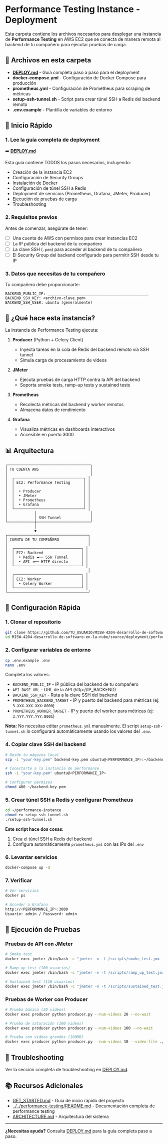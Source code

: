 # Performance Testing Instance - Deployment

Esta carpeta contiene los archivos necesarios para desplegar una instancia de **Performance Testing** en AWS EC2 que se conecta de manera remota al backend de tu compañero para ejecutar pruebas de carga.

## 📁 Archivos en esta carpeta

- **[DEPLOY.md](./DEPLOY.md)** - Guía completa paso a paso para el deployment
- **docker-compose.yml** - Configuración de Docker Compose para producción
- **prometheus.yml** - Configuración de Prometheus para scraping de métricas
- **setup-ssh-tunnel.sh** - Script para crear túnel SSH a Redis del backend remoto
- **.env.example** - Plantilla de variables de entorno

## 🚀 Inicio Rápido

### 1. Lee la guía completa de deployment

➡️ **[DEPLOY.md](./DEPLOY.md)**

Esta guía contiene TODOS los pasos necesarios, incluyendo:

- Creación de la instancia EC2
- Configuración de Security Groups
- Instalación de Docker
- Configuración de túnel SSH a Redis
- Deployment de servicios (Prometheus, Grafana, JMeter, Producer)
- Ejecución de pruebas de carga
- Troubleshooting

### 2. Requisitos previos

Antes de comenzar, asegúrate de tener:

- [ ] Una cuenta de AWS con permisos para crear instancias EC2
- [ ] La IP pública del backend de tu compañero
- [ ] La clave SSH (`.pem`) para acceder al backend de tu compañero
- [ ] El Security Group del backend configurado para permitir SSH desde tu IP

### 3. Datos que necesitas de tu compañero

Tu compañero debe proporcionarte:

```
BACKEND_PUBLIC_IP: _____________________________________________
BACKEND_SSH_KEY: <archivo-clave.pem>
BACKEND_SSH_USER: ubuntu (generalmente)
```

## 🎯 ¿Qué hace esta instancia?

La instancia de Performance Testing ejecuta:

1. **Producer** (Python + Celery Client)
   - Inyecta tareas en la cola de Redis del backend remoto vía SSH tunnel
   - Simula carga de procesamiento de videos

2. **JMeter**
   - Ejecuta pruebas de carga HTTP contra la API del backend
   - Soporta smoke tests, ramp-up tests y sustained tests

3. **Prometheus**
   - Recolecta métricas del backend y worker remotos
   - Almacena datos de rendimiento

4. **Grafana**
   - Visualiza métricas en dashboards interactivos
   - Accesible en puerto 3000

## 📊 Arquitectura

```
┌─────────────────────────────────────┐
│ TU CUENTA AWS                       │
│                                     │
│  ┌───────────────────────────────┐ │
│  │ EC2: Performance Testing      │ │
│  │                               │ │
│  │  • Producer                   │ │
│  │  • JMeter                     │ │
│  │  • Prometheus                 │ │
│  │  • Grafana                    │ │
│  └───────────────────────────────┘ │
│            │                        │
│            │ SSH Tunnel             │
└────────────┼────────────────────────┘
             │
             ▼
┌────────────────────────────────────┐
│ CUENTA DE TU COMPAÑERO             │
│                                    │
│  ┌──────────────────────────────┐ │
│  │ EC2: Backend                 │ │
│  │  • Redis ◄── SSH Tunnel      │ │
│  │  • API ◄── HTTP directo      │ │
│  └──────────────────────────────┘ │
│                                    │
│  ┌──────────────────────────────┐ │
│  │ EC2: Worker                  │ │
│  │  • Celery Worker             │ │
│  └──────────────────────────────┘ │
└────────────────────────────────────┘
```

## 🔧 Configuración Rápida

### 1. Clonar el repositorio

```bash
git clone https://github.com/TU_USUARIO/MISW-4204-desarrollo-de-software-en-la-nube.git
cd MISW-4204-desarrollo-de-software-en-la-nube/source/deployment/performance-instance
```

### 2. Configurar variables de entorno

```bash
cp .env.example .env
nano .env
```

Completa los valores:
- `BACKEND_PUBLIC_IP` - IP pública del backend de tu compañero
- `API_BASE_URL` - URL de la API (http://IP_BACKEND)
- `BACKEND_SSH_KEY` - Ruta a la clave SSH del backend
- `PROMETHEUS_BACKEND_TARGET` - IP y puerto del backend para métricas (ej: `3.XXX.XXX.XXX:8000`)
- `PROMETHEUS_WORKER_TARGET` - IP y puerto del worker para métricas (ej: `3.YYY.YYY.YYY:8001`)

**Nota:** No necesitas editar `prometheus.yml` manualmente. El script `setup-ssh-tunnel.sh` lo configurará automáticamente usando los valores del `.env`.

### 4. Copiar clave SSH del backend

```bash
# Desde tu máquina local
scp -i "your-key.pem" backend-key.pem ubuntu@<PERFORMANCE_IP>:~/backend-key.pem

# Conectarte a la instancia de performance
ssh -i "your-key.pem" ubuntu@<PERFORMANCE_IP>

# Configurar permisos
chmod 400 ~/backend-key.pem
```

### 5. Crear túnel SSH a Redis y configurar Prometheus

```bash
cd ~/performance-instance
chmod +x setup-ssh-tunnel.sh
./setup-ssh-tunnel.sh
```

**Este script hace dos cosas:**
1. Crea el túnel SSH a Redis del backend
2. Configura automáticamente `prometheus.yml` con las IPs del `.env`

### 6. Levantar servicios

```bash
docker-compose up -d
```

### 7. Verificar

```bash
# Ver servicios
docker ps

# Acceder a Grafana
http://<PERFORMANCE_IP>:3000
Usuario: admin / Password: admin
```

## 📝 Ejecución de Pruebas

### Pruebas de API con JMeter

```bash
# Smoke test
docker exec jmeter /bin/bash -c "jmeter -n -t /scripts/smoke_test.jmx -l /scripts/smoke_results.jtl"

# Ramp-up test (100 usuarios)
docker exec jmeter /bin/bash -c "jmeter -n -t /scripts/ramp_up_test.jmx -l /scripts/ramp_up_100_users_results.jtl -Jusers=100"

# Sustained test (116 usuarios)
docker exec jmeter /bin/bash -c "jmeter -n -t /scripts/sustained_test.jmx -l /scripts/sustained_116_users_results.jtl -Jusers=116"
```

### Pruebas de Worker con Producer

```bash
# Prueba básica (20 videos)
docker exec producer python producer.py --num-videos 20 --no-wait

# Prueba de saturación (100 videos)
docker exec producer python producer.py --num-videos 100 --no-wait

# Prueba con videos grandes (100MB)
docker exec producer python producer.py --num-videos 10 --video-file ./assets/dummy_file_100mb.mp4 --no-wait
```

## 🐛 Troubleshooting

Ver la sección completa de troubleshooting en [DEPLOY.md](./DEPLOY.md).

## 📚 Recursos Adicionales

- [GET_STARTED.md](../GET_STARTED.md) - Guía de inicio rápido del proyecto
- [../../performance-testing/README.md](../../performance-testing/README.md) - Documentación completa de performance testing
- [ARCHITECTURE.md](../ARCHITECTURE.md) - Arquitectura del sistema

---

**¿Necesitas ayuda?** Consulta [DEPLOY.md](./DEPLOY.md) para la guía completa paso a paso.
